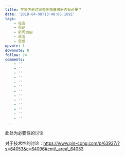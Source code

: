 ```yaml
---
title: 在墙内避过审查传播真相是否有必要？
date: '2018-04-08T13:48:05.189Z'
tags:
    - 社会
    - 舆论
    - 新闻自由
    - 政治
    - 思想
upvote: 1
downvote: 0
follow: 24
comments:
    - ''
    - ''
    - ''
    - ''
    - ''
    - ''
    - ''
    - ''
    - ''
    - ''
    - ''
    - ''
    - ''
---
```


此处为必要性的讨论

对于技术性的讨论：https://www.pin-cong.com/p/63927/?s=64053&c=64096#cmt\_area\_64053
